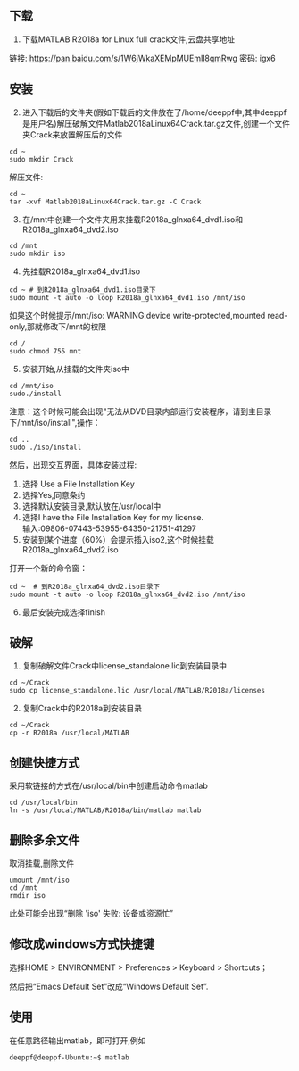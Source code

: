 ## 下载
1. 下载MATLAB R2018a for Linux full crack文件,云盘共享地址

链接: https://pan.baidu.com/s/1W6jWkaXEMpMUEmIl8qmRwg 密码: igx6

## 安装
2. 进入下载后的文件夹(假如下载后的文件放在了/home/deeppf中,其中deeppf是用户名)解压破解文件Matlab2018aLinux64Crack.tar.gz文件,创建一个文件夹Crack来放置解压后的文件


```
cd ~
sudo mkdir Crack
```
解压文件:


```
cd ~
tar -xvf Matlab2018aLinux64Crack.tar.gz -C Crack
```

3. 在/mnt中创建一个文件夹用来挂载R2018a_glnxa64_dvd1.iso和R2018a_glnxa64_dvd2.iso

```
cd /mnt
sudo mkdir iso
```
4. 先挂载R2018a_glnxa64_dvd1.iso
```
cd ~ # 到R2018a_glnxa64_dvd1.iso目录下
sudo mount -t auto -o loop R2018a_glnxa64_dvd1.iso /mnt/iso
```

如果这个时候提示/mnt/iso: WARNING:device write-protected,mounted read-only,那就修改下/mnt的权限

```
cd /
sudo chmod 755 mnt
```
5. 安装开始,从挂载的文件夹iso中


```
cd /mnt/iso
sudo./install
```
注意：这个时候可能会出现"无法从DVD目录内部运行安装程序，请到主目录下/mnt/iso/install",操作：

```
cd ..
sudo ./iso/install
```
然后，出现交互界面，具体安装过程:

1. 选择 Use a File Installation Key  
2. 选择Yes,同意条约  
3. 选择默认安装目录,默认放在/usr/local中  
4. 选择I have the File Installation Key for my license.  
输入:09806-07443-53955-64350-21751-41297  
5. 安装到某个进度（60%）会提示插入iso2,这个时候挂载R2018a_glnxa64_dvd2.iso

打开一个新的命令窗：

```
cd ~  # 到R2018a_glnxa64_dvd2.iso目录下
sudo mount -t auto -o loop R2018a_glnxa64_dvd2.iso /mnt/iso
```
6. 最后安装完成选择finish

## 破解
1. 复制破解文件Crack中license_standalone.lic到安装目录中

```
cd ~/Crack  
sudo cp license_standalone.lic /usr/local/MATLAB/R2018a/licenses
```

2. 复制Crack中的R2018a到安装目录

```
cd ~/Crack
cp -r R2018a /usr/local/MATLAB
```
## 创建快捷方式
采用软链接的方式在/usr/local/bin中创建启动命令matlab

```
cd /usr/local/bin
ln -s /usr/local/MATLAB/R2018a/bin/matlab matlab
```
## 删除多余文件

取消挂载,删除文件

```
umount /mnt/iso
cd /mnt
rmdir iso
```
此处可能会出现“删除 'iso' 失败: 设备或资源忙”

## 修改成windows方式快捷键

选择HOME > ENVIRONMENT > Preferences > Keyboard > Shortcuts；

然后把“Emacs Default Set”改成“Windows Default Set”.
## 使用
在任意路径输出matlab，即可打开,例如

```
deeppf@deeppf-Ubuntu:~$ matlab
```




